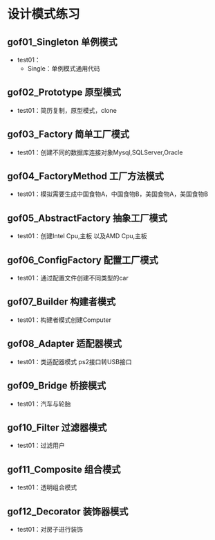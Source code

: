 # 设计模式练习
## gof01_Singleton 单例模式
- test01：
    - Single：单例模式通用代码
    
## gof02_Prototype 原型模式
- test01：简历复制，原型模式，clone

## gof03_Factory 简单工厂模式
- test01：创建不同的数据库连接对象Mysql,SQLServer,Oracle

## gof04_FactoryMethod 工厂方法模式
- test01：模拟需要生成中国食物A，中国食物B，美国食物A，美国食物B

## gof05_AbstractFactory 抽象工厂模式
- test01：创建Intel Cpu,主板 以及AMD Cpu,主板

## gof06_ConfigFactory 配置工厂模式
- test01：通过配置文件创建不同类型的car

## gof07_Builder 构建者模式
- test01：构建者模式创建Computer

## gof08_Adapter 适配器模式
- test01：类适配器模式 ps2接口转USB接口

## gof09_Bridge 桥接模式
- test01：汽车与轮胎

## gof10_Filter 过滤器模式
- test01：过滤用户

## gof11_Composite 组合模式
- test01：透明组合模式

## gof12_Decorator 装饰器模式
- test01：对房子进行装饰
